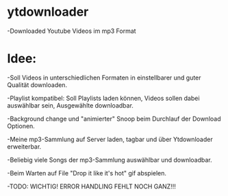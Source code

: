 # ytdownloader
-Downloaded Youtube Videos im mp3 Format

# Idee:
-Soll Videos in unterschiedlichen Formaten in einstellbarer und guter Qualität downloaden.

-Playlist kompatibel: Soll Playlists laden können, Videos sollen dabei auswählbar sein, Ausgewählte downloadbar.

-Background change und "animierter" Snoop beim Durchlauf der Download Optionen.

-Meine mp3-Sammlung auf Server laden, tagbar und über Ytdownloader erweiterbar.

-Beliebig viele Songs der mp3-Sammlung auswählbar und downloadbar.

-Beim Warten auf File "Drop it like it's hot" gif abspielen.

-TODO: WICHTIG! ERROR HANDLING FEHLT NOCH GANZ!!!